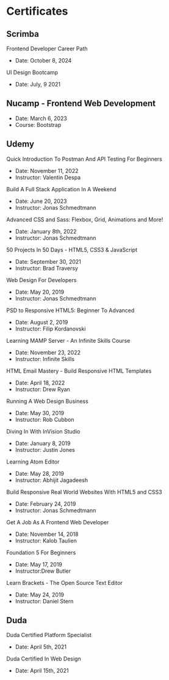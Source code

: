 # Certificates


## Scrimba

Frontend Developer Career Path
- Date: October 8, 2024

UI Design Bootcamp
- Date: July, 9 2021

## Nucamp - Frontend Web Development

- Date: March 6, 2023
- Course: Bootstrap


## Udemy

Quick Introduction To Postman And API Testing For Beginners
- Date: November 11, 2022
- Instructor: Valentin Despa

Build A Full Stack Application In A Weekend
- Date: June 20, 2023
- Instructor: Jonas Schmedtmann

Advanced CSS and Sass: Flexbox, Grid, Animations and More!
- Date: January 8th, 2022
- Instructor: Jonas Schmedtmann

50 Projects In 50 Days - HTML5, CSS3 & JavaScript
- Date: September 30, 2021
- Instructor: Brad Traversy

Web Design For Developers
- Date: May 20, 2019
- Instructor: Jonas Schmedtmann

PSD to Responsive HTML5: Beginner To Advanced
- Date: August 2, 2019
- Instructor: Filip Kordanovski

Learning MAMP Server - An Infinite Skills Course
- Date: November 23, 2022
- Instructor: Infinite Skills

HTML Email Mastery - Build Responsive HTML Templates
- Date: April 18, 2022
- Instructor: Drew Ryan

Running A Web Design Business
- Date: May 30, 2019
- Instructor: Rob Cubbon 

Diving In With InVision Studio
- Date: January 8, 2019
- Instructor: Justin Jones

Learning Atom Editor
- Date: May 28, 2019
- Instructor: Abhijit Jagadeesh

Build Responsive Real World Websites With HTML5 and CSS3
- Date: February 24, 2019
- Instructor: Jonas Schmedtmann

Get A Job As A Frontend Web Developer
- Date: November 14, 2018
- Instructor: Kalob Taulien

Foundation 5 For Beginners
- Date: May 17, 2019
- Instructor:Drew Butler

Learn Brackets - The Open Source Text Editor
- Date: May 24, 2019
- Instructor: Daniel Stern


## Duda

Duda Certified Platform Specialist
- Date: April 5th, 2021

Duda Certified In Web Design
- Date: April 15th, 2021







